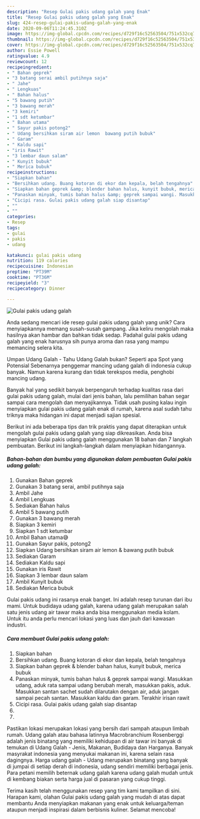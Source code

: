 ```yaml
---
description: "Resep Gulai pakis udang galah yang Enak"
title: "Resep Gulai pakis udang galah yang Enak"
slug: 424-resep-gulai-pakis-udang-galah-yang-enak
date: 2020-09-06T11:24:45.310Z
image: https://img-global.cpcdn.com/recipes/d729f16c52563504/751x532cq70/gulai-pakis-udang-galah-foto-resep-utama.jpg
thumbnail: https://img-global.cpcdn.com/recipes/d729f16c52563504/751x532cq70/gulai-pakis-udang-galah-foto-resep-utama.jpg
cover: https://img-global.cpcdn.com/recipes/d729f16c52563504/751x532cq70/gulai-pakis-udang-galah-foto-resep-utama.jpg
author: Essie Powell
ratingvalue: 4.9
reviewcount: 12
recipeingredient:
- " Bahan geprek"
- "3 batang serai ambil putihnya saja"
- " Jahe"
- " Lengkuas"
- " Bahan halus"
- "5 bawang putih"
- "3 bawang merah"
- "3 kemiri"
- "1 sdt ketumbar"
- " Bahan utama"
- " Sayur pakis potong2"
- " Udang bersihkan siram air lemon  bawang putih bubuk"
- " Garam"
- " Kaldu sapi"
- "iris Rawit"
- "3 lembar daun salam"
- " Kunyit bubuk"
- " Merica bubuk"
recipeinstructions:
- "Siapkan bahan"
- "Bersihkan udang. Buang kotoran di ekor dan kepala, belah tengahnya"
- "Siapkan bahan geprek &amp; blender bahan halus, kunyit bubuk, merica bubuk"
- "Panaskan minyak, tumis bahan halus &amp; geprek sampai wangi. Masukkan udang, aduk rata sampai udang berubah merah, masukkan pakis, aduk. Masukkan santan sachet sudah dilarutakn dengan air, aduk jangan sampai pecah santan. Masukkan kaldu dan garam. Terakhir irisan rawit"
- "Cicipi rasa. Gulai pakis udang galah siap disantap"
- ""
- ""
categories:
- Resep
tags:
- gulai
- pakis
- udang

katakunci: gulai pakis udang 
nutrition: 119 calories
recipecuisine: Indonesian
preptime: "PT39M"
cooktime: "PT36M"
recipeyield: "3"
recipecategory: Dinner

---
```



![Gulai pakis udang galah](https://img-global.cpcdn.com/recipes/d729f16c52563504/751x532cq70/gulai-pakis-udang-galah-foto-resep-utama.jpg)

Anda sedang mencari ide resep gulai pakis udang galah yang unik? Cara menyiapkannya memang susah-susah gampang. Jika keliru mengolah maka hasilnya akan hambar dan bahkan tidak sedap. Padahal gulai pakis udang galah yang enak harusnya sih punya aroma dan rasa yang mampu memancing selera kita.

Umpan Udang Galah - Tahu Udang Galah bukan? Seperti apa Spot yang Potensial Sebenarnya penggemar mancing udang galah di indonesia cukup banyak. Namun karena kurang dan tidak terekspos media, penghobi mancing udang.

Banyak hal yang sedikit banyak berpengaruh terhadap kualitas rasa dari gulai pakis udang galah, mulai dari jenis bahan, lalu pemilihan bahan segar sampai cara mengolah dan menyajikannya. Tidak usah pusing kalau ingin menyiapkan gulai pakis udang galah enak di rumah, karena asal sudah tahu triknya maka hidangan ini dapat menjadi sajian spesial.


Berikut ini ada beberapa tips dan trik praktis yang dapat diterapkan untuk mengolah gulai pakis udang galah yang siap dikreasikan. Anda bisa menyiapkan Gulai pakis udang galah menggunakan 18 bahan dan 7 langkah pembuatan. Berikut ini langkah-langkah dalam menyiapkan hidangannya.

<!--inarticleads1-->

##### Bahan-bahan dan bumbu yang digunakan dalam pembuatan Gulai pakis udang galah:

1. Gunakan  Bahan geprek
1. Gunakan 3 batang serai, ambil putihnya saja
1. Ambil  Jahe
1. Ambil  Lengkuas
1. Sediakan  Bahan halus
1. Ambil 5 bawang putih
1. Gunakan 3 bawang merah
1. Siapkan 3 kemiri
1. Siapkan 1 sdt ketumbar
1. Ambil  Bahan utama😅
1. Gunakan  Sayur pakis, potong2
1. Siapkan  Udang bersihkan siram air lemon &amp; bawang putih bubuk
1. Sediakan  Garam
1. Sediakan  Kaldu sapi
1. Gunakan iris Rawit
1. Siapkan 3 lembar daun salam
1. Ambil  Kunyit bubuk
1. Sediakan  Merica bubuk


Gulai pakis udang ini rasanya enak banget. Ini adalah resep turunan dari ibu mami. Untuk budidaya udang galah, karena udang galah merupakan salah satu jenis udang air tawar maka anda bisa menggunakan media kolam. Untuk itu anda perlu mencari lokasi yang luas dan jauh dari kawasan industri. 

<!--inarticleads2-->

##### Cara membuat Gulai pakis udang galah:

1. Siapkan bahan
1. Bersihkan udang. Buang kotoran di ekor dan kepala, belah tengahnya
1. Siapkan bahan geprek &amp; blender bahan halus, kunyit bubuk, merica bubuk
1. Panaskan minyak, tumis bahan halus &amp; geprek sampai wangi. Masukkan udang, aduk rata sampai udang berubah merah, masukkan pakis, aduk. Masukkan santan sachet sudah dilarutakn dengan air, aduk jangan sampai pecah santan. Masukkan kaldu dan garam. Terakhir irisan rawit
1. Cicipi rasa. Gulai pakis udang galah siap disantap
1. 
1. 


Pastikan lokasi merupakan lokasi yang bersih dari sampah ataupun limbah rumah. Udang galah atau bahasa latinnya Macrobranchium Rosenberggi adalah jenis binatang yang memiliki kehidupan di air tawar ini banyak di temukan di Udang Galah - Jenis, Makanan, Budidaya dan Harganya. Banyak masyrakat indonesia yang menyukai makanan ini, karena selain rasa dagingnya. Harga udang galah - Udang merupakan binatang yang banyak di jumpai di setiap derah di indonesia, udang sendiri memiliki berbagai jenis. Para petani memilih beternak udang galah karena udang galah mudah untuk di kembang biakan serta harga jual di pasaran yang cukup tinggi. 

Terima kasih telah menggunakan resep yang tim kami tampilkan di sini. Harapan kami, olahan Gulai pakis udang galah yang mudah di atas dapat membantu Anda menyiapkan makanan yang enak untuk keluarga/teman ataupun menjadi inspirasi dalam berbisnis kuliner. Selamat mencoba!
